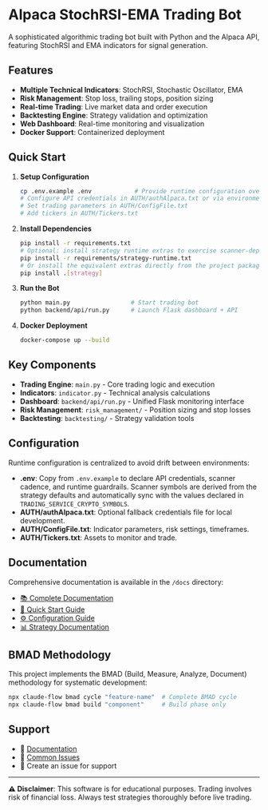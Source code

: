 # Alpaca StochRSI-EMA Trading Bot

A sophisticated algorithmic trading bot built with Python and the Alpaca API, featuring StochRSI and EMA indicators for signal generation.

## Features

- **Multiple Technical Indicators**: StochRSI, Stochastic Oscillator, EMA
- **Risk Management**: Stop loss, trailing stops, position sizing
- **Real-time Trading**: Live market data and order execution
- **Backtesting Engine**: Strategy validation and optimization
- **Web Dashboard**: Real-time monitoring and visualization
- **Docker Support**: Containerized deployment

## Quick Start

1. **Setup Configuration**
   ```bash
   cp .env.example .env            # Provide runtime configuration overrides
   # Configure API credentials in AUTH/authAlpaca.txt or via environment variables
   # Set trading parameters in AUTH/ConfigFile.txt
   # Add tickers in AUTH/Tickers.txt
   ```

2. **Install Dependencies**
   ```bash
   pip install -r requirements.txt
   # Optional: install strategy runtime extras to exercise scanner-dependent tests
   pip install -r requirements/strategy-runtime.txt
   # Or install the equivalent extras directly from the project package definition
   pip install .[strategy]
   ```

3. **Run the Bot**
   ```bash
   python main.py                 # Start trading bot
   python backend/api/run.py      # Launch Flask dashboard + API
   ```

4. **Docker Deployment**
   ```bash
   docker-compose up --build
   ```

## Key Components

- **Trading Engine**: `main.py` - Core trading logic and execution
- **Indicators**: `indicator.py` - Technical analysis calculations
- **Dashboard**: `backend/api/run.py` - Unified Flask monitoring interface
- **Risk Management**: `risk_management/` - Position sizing and stop losses
- **Backtesting**: `backtesting/` - Strategy validation tools

## Configuration

Runtime configuration is centralized to avoid drift between environments:

- **.env**: Copy from `.env.example` to declare API credentials, scanner cadence, and runtime guardrails. Scanner symbols are derived from the strategy defaults and automatically sync with the values declared in `TRADING_SERVICE_CRYPTO_SYMBOLS`.
- **AUTH/authAlpaca.txt**: Optional fallback credentials file for local development.
- **AUTH/ConfigFile.txt**: Indicator parameters, risk settings, timeframes.
- **AUTH/Tickers.txt**: Assets to monitor and trade.

## Documentation

Comprehensive documentation is available in the `/docs` directory:

- [📚 Complete Documentation](docs/README.md)
- [🚀 Quick Start Guide](docs/BMAD/guides/quick-start.md)
- [⚙️ Configuration Guide](docs/GUIDES/configuration.md)
- [📊 Strategy Documentation](docs/IMPLEMENTATION/strategies.md)

## BMAD Methodology

This project implements the BMAD (Build, Measure, Analyze, Document) methodology for systematic development:

```bash
npx claude-flow bmad cycle "feature-name"  # Complete BMAD cycle
npx claude-flow bmad build "component"     # Build phase only
```

## Support

- 📖 [Documentation](docs/README.md)
- 🐛 [Common Issues](docs/COMMON_ISSUES_AND_FIXES.md)
- 💬 Create an issue for support

---

**⚠️ Disclaimer**: This software is for educational purposes. Trading involves risk of financial loss. Always test strategies thoroughly before live trading.
